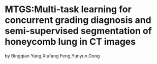 # MTGS:Multi-task learning for concurrent grading diagnosis and semi-supervised segmentation of honeycomb lung in CT images
by Bingqian Yang,Xiufang Feng,Yunyun Dong
